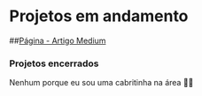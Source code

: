 # Projetos em andamento

##[Página - Artigo Medium](https://alinevmarinho.github.io/estudos/artigo/artigo.html)



### Projetos encerrados
Nenhum porque eu sou uma cabritinha na área 💃🏻
